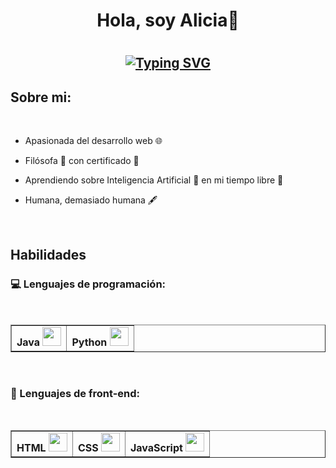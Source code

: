 <h1 align="center"> <b>Hola, soy Alicia👋</b><h1>
  <!--https://readme-typing-svg.herokuapp.com/demo/ -->
<h2 align="center">
  
[![Typing SVG](https://readme-typing-svg.herokuapp.com?font=Fira+Code&weight=500&pause=1000&color=33E8F7&background=3CFF4C00&center=true&vCenter=true&width=435&lines=Bienvenido+a+mi+perfil+de+GitHub+%F0%9F%98%8A;Soy+estudiante+de+DAW+%F0%9F%A4%93;Investigo+sobre+desarrollo+web+%F0%9F%92%BB)](https://git.io/typing-svg)

</h2>

## Sobre mi:  

<br>

- Apasionada del desarrollo web 🌐
- Filósofa 🧠 con certificado 📃
- Aprendiendo sobre Inteligencia Artificial 🤖 en mi tiempo libre 🌴
- Humana, demasiado humana 🖋️

  <br>

## Habilidades

### 💻 Lenguajes de programación:
<br>
    <table border="1">
        <tr>
            <td> 
              <b>Java</b> 
              <img src="https://www.manualweb.net/img/logos/java.png" width="30px">
            </td>
            <td> 
              <b>Python</b> 
    <img src="https://upload.wikimedia.org/wikipedia/commons/c/c3/Python-logo-notext.svg" width="30px">
            </td>
      </tr>
    </table>
<br>

### 🎨 Lenguajes de front-end: 

<br>
    <table border="1">
        <tr>
            <td> 
              <b>HTML</b> 
              <img src="[https://www.manualweb.net/img/logos/java.png](https://cdn2.icon-icons.com/icons2/512/PNG/512/html5-01_icon-icons.com_50875.png)" width="30px">
            </td>
            <td> 
              <b>CSS</b> 
    <img src="https://upload.wikimedia.org/wikipedia/commons/c/c3/Python-logo-notext.svg" width="30px">
            </td>
           <td> 
              <b>JavaScript</b> 
    <img src="https://upload.wikimedia.org/wikipedia/commons/c/c3/Python-logo-notext.svg" width="30px">
            </td>
      </tr>
    </table>

 

